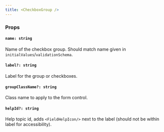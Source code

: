 ```yaml
---
title: <CheckboxGroup />
---
```


### Props

#### `name: string`

Name of the checkbox group. Should match name given in `initialValues`/`validationSchema`.

#### `label?: string`

Label for the group or checkboxes.

#### `groupClassName?: string`

Class name to apply to the form control.

#### `helpId?: string`

Help topic id, adds `<FieldHelpIcon/>` next to the label (should not be within label for accessibility).
